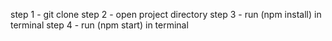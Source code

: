 step 1 - git clone
step 2 - open project directory
step 3 - run (npm install) in terminal
step 4 - run (npm start) in terminal
